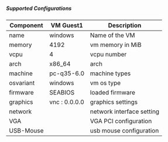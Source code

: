 ##### Supported Configurations
|Component|VM Guest1|Description|
|----|----|----|
|name|windows|Name of the VM|
|memory|4192|vm memory in MiB|
|vcpu|4|vcpu number|
|arch|x86_64|arch|
|machine|pc-q35-6.0|machine types|
|osvariant|windows|vm os type|
|firmware|SEABIOS|loaded firmware|
|graphics|vnc : 0.0.0.0|graphics settings|
|network||network interface setting|
|VGA||VGA PCI configuration|
|USB-Mouse||usb mouse configuration|
